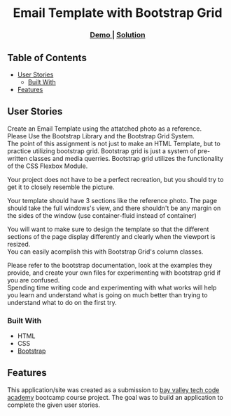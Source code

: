 <h1 align="center">Email Template with Bootstrap Grid</h1>

<div align="center">
  <h3>
    <a href="https://codepen.io/kgalejandrino/full/ZEJbMLj">
      Demo
    </a>
    <span> | </span>
    <a href="https://github.com/kgalejandrino/bvtca-coursework/tree/main/Week-3/kevin-alejandrino-email-template-with-bootstrap-grid">
      Solution
    </a>
  </h3>
</div>

<!-- TABLE OF CONTENTS -->

## Table of Contents

- [User Stories](#user-stories)
  - [Built With](#built-with)
- [Features](#features)

<!-- OVERVIEW -->

## User Stories

Create an Email Template using the attatched photo as a reference.  
Please Use the Bootstrap Library and the Bootstrap Grid System.  
The point of this assignment is not just to make an HTML Template, but to practice utilizing bootstrap   grid. Bootstrap grid is just a system of pre-written classes and media querries. Bootstrap grid utilizes   the functionality of the CSS Flexbox Module.  

Your project does not have to be a perfect recreation, but you should try to get it to closely resemble the picture.  

Your template should have 3 sections like the reference photo. The page should take the full windows's view, and there shouldn't be any margin on the sides of the window (use container-fluid instead of container)  

You will want to make sure to design the template so that the different sections of the page display   differently and clearly when the viewport is resized.  
You can easily acomplish this with Bootstrap Grid's column classes.  

Please refer to the bootstrap documentation, look at the examples they provide, and create your own files   for experimenting with bootstrap grid if you are confused.  
Spending time writing code and experimenting with what works will help you learn and understand what is   going on much better than trying to understand what to do on the first try.  

### Built With

<!-- This section should list any major frameworks that you built your project using. Here are a few examples.-->

- HTML
- CSS
- [Bootstrap](https://getbootstrap.com/)

## Features

<!-- List the features of your application or follow the template. Don't share the figma file here :) -->

This application/site was created as a submission to [bay valley tech code academy](https://www.bayvalleytech.com/) bootcamp course project. The goal was to build an application to complete the given user stories.

